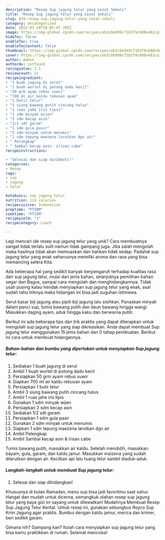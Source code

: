 ```yaml
---
description: "Resep Sup jagung telur yang Lezat Sekali"
title: "Resep Sup jagung telur yang Lezat Sekali"
slug: 939-resep-sup-jagung-telur-yang-lezat-sekali
category: Uncategorized
date: 2022-03-24T18:02:07.395Z
image: https://img-global.cpcdn.com/recipes/eb2cbbd99c71b379/680x482cq70/sup-jagung-telur-foto-resep-utama.jpg
hideToc: false
enableToc: true
enableTocContent: false
thumbnail: https://img-global.cpcdn.com/recipes/eb2cbbd99c71b379/680x482cq70/sup-jagung-telur-foto-resep-utama.jpg
cover: https://img-global.cpcdn.com/recipes/eb2cbbd99c71b379/680x482cq70/sup-jagung-telur-foto-resep-utama.jpg
author: Admin
authorAv: notfound
ratingvalue: 3.1
reviewcount: 21
recipeingredient:
- "1 buah jagung di serut"
- "1 buah wortel di potong dadu kecil"
- "50 grm ayam rebus suwir"
- "700 ml air kaldu rebusan ayam"
- "1 butir telur"
- "3 siung bawang putih cincang halus"
- "1 ruas jahe iris tipis"
- "1 sdm minyak wijen"
- "2 sdm kecap asin"
- "1/2 sdt garam"
- "1 sdm gula pasir"
- "2 sdm minyak untuk menumis"
- "1 sdm tepung maezena larutkan dgn air"
- " Pelengkap"
- " Sambal kecap asin  irisan cabe"
recipeinstructions:

- "Selesai dan siap dinikmati!"
categories:
- Resep
tags:
- sup
- jagung
- telur

katakunci: sup jagung telur 
nutrition: 114 calories
recipecuisine: Indonesian
preptime: "PT38M"
cooktime: "PT35M"
recipeyield: "1"
recipecategory: Lunch

---
```





Lagi mencari ide resep sup jagung telur yang unik? Cara membuatnya sangat tidak terlalu sulit namun tidak gampang juga. Jika salah mengolah maka hasilnya tidak akan memuaskan dan bahkan tidak sedap. Padahal sup jagung telur yang enak seharusnya memiliki aroma dan rasa yang bisa memancing selera Kita.





Ada beberapa hal yang sedikit banyak berpengaruh terhadap kualitas rasa dari sup jagung telur, mulai dari jenis bahan, selanjutnya pemilihan bahan segar dan Bagus, sampai cara mengolah dan menghidangkannya. Tidak usah pusing kalau hendak menyiapkan sup jagung telur yang enak,      asal sudah tahu triknya maka hidangan ini bisa jadi suguhan istimewa.














Serut kasar biji jagung atau pipili biji jagung lalu sisihkan. Panaskan minyak dalam panci sup, tumis bawang putih dan daun bawang hingga wangi. Masukkan daging ayam, aduk hingga kaku dan berwarna putih.






Berikut ini ada beberapa tips dan trik praktis yang dapat diterapkan untuk mengolah sup jagung telur yang siap dikreasikan. Anda dapat membuat Sup jagung telur menggunakan 15 jenis bahan dan 0 tahap pembuatan. Berikut ini cara untuk membuat hidangannya.

<!--inarticleads1-->

##### Bahan-bahan dan bumbu yang diperlukan untuk menyiapkan Sup jagung telur:

1. Sediakan 1 buah jagung di serut
1. Ambil 1 buah wortel di potong dadu kecil
1. Persiapkan 50 grm ayam rebus suwir
1. Siapkan 700 ml air kaldu rebusan ayam
1. Persiapkan 1 butir telur
1. Ambil 3 siung bawang putih cincang halus
1. Ambil 1 ruas jahe iris tipis
1. Gunakan 1 sdm minyak wijen
1. Persiapkan 2 sdm kecap asin
1. Sediakan 1/2 sdt garam
1. Persiapkan 1 sdm gula pasir
1. Gunakan 2 sdm minyak untuk menumis
1. Siapkan 1 sdm tepung maezena larutkan dgn air
1. Ambil  Pelengkap
1. Ambil  Sambal kecap asin &amp; irisan cabe


Tumis bawang putih, masukkan air kaldu. Setelah mendidih, masukkan bayam, gula, garam, dan kaldu jamur. Masukkan maizena yang sudah dilarutkan dengan air. Kecilkan api lalu tuang telur sambil diaduk-aduk. 

<!--inarticleads2-->

##### Langkah-langkah untuk membuat Sup jagung telur:


1. Selesai dan siap dihidangkan!

Khususnya di bulan Ramadan, menu sup bisa jadi favoritmu saat sahur. Hangat dan mudah untuk dicerna, semangkuk olahan resep sup jagung telur yang kaya gizi ini sayang untuk dilewatkan! Mudahnya Membuat Resep Sup Jagung Telur Kental. Untuk resep ini, gunakan sebungkus Royco Sup Krim Jagung agar praktis. Bumbui dengan kaldu jamur, merica dan krimer, beri sedikit garam. 

Gimana nih? Gampang kan? Itulah cara menyiapkan sup jagung telur yang bisa kamu praktikkan di rumah. Selamat mencoba!
